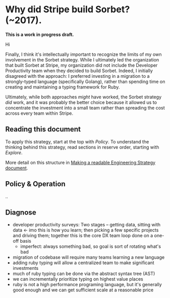 # Why did Stripe build Sorbet? (~2017).

**This is a work in progress draft.**

Hi

Finally, I think it's intellectually important to recognize the limits of my own involvement in the Sorbet strategy.
While I ultimately led the organization that built Sorbet at Stripe,
my organization did not include the Developer Productivity team when they decided to build Sorbet.
Indeed, I initially disagreed with the approach: I preferred investing in a migration to a strongly-typed language
(specifically Golang), rather than spending time on creating and maintaining a typing framework for Ruby.

Ultimately, while both approaches _might_ have worked, the Sorbet strategy _did_ work,
and it was probably the better choice because it allowed us to concentrate the investment
into a small team rather than spreading the cost across every team within Stripe.

## Reading this document

To apply this strategy, start at the top with _Policy_. To understand the thinking behind this strategy, read sections in reserve order, starting with _Explore_.

More detail on this structure in [Making a readable Engineering Strategy document](https://lethain.com/readable-engineering-strategy-documents).

## Policy & Operation

..

## Diagnose

* developer productivity surveys: Two stages – getting data, sitting with data ← imo this is how you learn; then picking a few specific projects and driving them; together this is the core DX team loop done on a one-off basis
    * imperfect: always something bad, so goal is sort of rotating what's bad
* migration of codebase will require many teams learning a new language
* adding ruby typing will allow a centralized team to make significant investments
* much of ruby typing can be done via the abstract syntax tree (AST)
* we can incrementally prioritize typing on highest value places
* ruby is not a high performance programing language, but it's generally good enough
    and we can get sufficient scale at a reasonable price